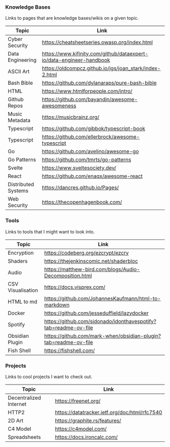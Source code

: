 ### Knowledge Bases
Links to pages that are knowledge bases/wikis on a given topic.

| Topic               | Link                                                                     |
| ------------------- | ------------------------------------------------------------------------ |
| Cyber Security      | https://cheatsheetseries.owasp.org/index.html                            |
| Data Engineering    | https://www.kifinity.com/github/dataexpert-io/data-engineer-handbook<br> |
| ASCII Art           | https://oldcompcz.github.io/jgs/joan_stark/index-2.html                  |
| Bash Bible          | https://github.com/dylanaraps/pure-bash-bible                            |
| HTML                | https://www.htmlforpeople.com/intro/                                     |
| Github Repos        | https://github.com/bayandin/awesome-awesomeness                          |
| Music Metadata      | https://musicbrainz.org/                                                 |
| Typescript          | https://github.com/gibbok/typescript-book                                |
| Typescript          | https://github.com/ellerbrock/awesome-typescript                         |
| Go                  | https://github.com/avelino/awesome-go                                    |
| Go Patterns         | https://github.com/tmrts/go-patterns                                     |
| Svelte              | https://www.sveltesociety.dev/                                           |
| React               | https://github.com/enaqx/awesome-react                                   |
| Distributed Systems | https://dancres.github.io/Pages/                                         |
| Web Security        | https://thecopenhagenbook.com/                                           |

### Tools
Links to tools that I might want to look into.

| Topic             | Link                                                            |
| ----------------- | --------------------------------------------------------------- |
| Encryption        | https://codeberg.org/ezcrypt/ezcry                              |
| Shaders           | https://thejenkinscomic.net/shaderbloc                          |
| Audio             | https://matthew-bird.com/blogs/Audio-Decomposition.html         |
| CSV Visualisation | https://docs.visprex.com/                                       |
| HTML to md        | https://github.com/JohannesKaufmann/html-to-markdown            |
| Docker            | https://github.com/jesseduffield/lazydocker                     |
| Spotify           | https://github.com/sjdonado/idonthavespotify?tab=readme-ov-file |
| Obsidian Plugin   | https://github.com/mark-when/obsidian-plugin?tab=readme-ov-file |
| Fish Shell        | https://fishshell.com/                                          |

### Projects
Links to cool projects I want to check out.

| Topic                  | Link                                          |
| ---------------------- | --------------------------------------------- |
| Decentralized Internet | https://freenet.org/                          |
| HTTP2                  | https://datatracker.ietf.org/doc/html/rfc7540 |
| 2D Art                 | https://graphite.rs/features/                 |
| C4 Model               | https://c4model.com/                          |
| Spreadsheets           | https://docs.ironcalc.com/                    |
